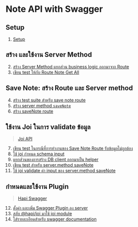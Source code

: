 
# Note API with Swagger 

## Setup

1. [Setup](1-setup.md)

## สร้าง และใช้งาน Server Method

2. [สร้าง Server Method แยกส่วน business logic ออกมาจาก Route](2-server-method-get-all-note.md)
3. [เขียน test ให้กับ Route Note Get All](3-test-route-note-get-all.md)

## Save Note: สร้าง Route และ Server method

4. [สร้าง test suite สำหรับ save note route](4-route-save-note.md)
5. [สร้าง server method `saveNote`](5-server-method-save-note.md)
6. [สร้าง saveNote route](6-route-save-note.md)

## ใช้งาน Joi ในการ validate ข้อมูล

> [Joi API](https://github.com/hapijs/joi/blob/master/API.md)

7. [เขียน test ในกรณีที่การทำงานของ Save Note Route รับข้อมูลไม่ถูกต้อง](7-test-save-note-failed.md)
8. [ใช้ joi กำหนด schema input](8-validate-route-input-joi.md)
9. [แยกส่วนของการสร้าง DB client ออกมาเป็น helper](9-db-helper.md)
10. [เขียน test สำหรับ server.method saveNote](10-test-server-method-savenote.md)
11. [ใช้ joi validate ค่า input ของ server.method saveNote](11-joi-validate-input.md)

## กำหนดและใช้งาน Plugin

> [Hapi Swagger](https://github.com/glennjones/hapi-swagger)

12. [ตั้งค่า และเพิ่ม Swagger Plugin ลง server](12-setup-swagger.md)
13. [สลับ @hapi/joi มาใช้ joi module](13-switch-to-joi.md)
14. [ใส่รายละเอียดสำหรับ swagger documentation](14-swagger-document-route.md)